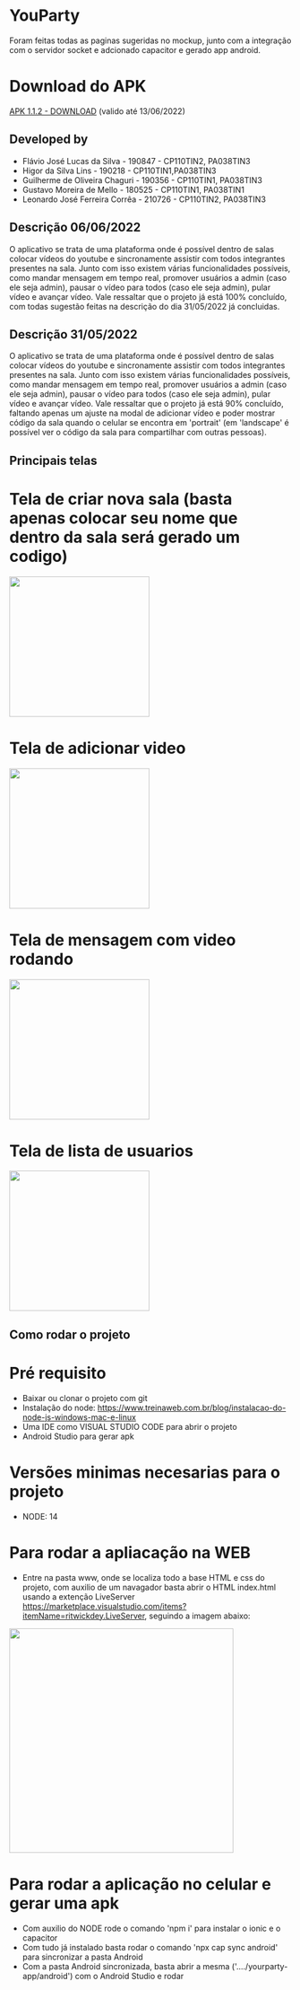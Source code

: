 
# YouParty

Foram feitas todas as paginas sugeridas no mockup, junto com a integração com o servidor socket 
e adcionado capacitor e gerado app android. 

# Download do APK

[APK 1.1.2 - DOWNLOAD](https://we.tl/t-sTmqpkJGFp) (valido até 13/06/2022)

## Developed by
- Flávio José Lucas da Silva - 190847 - CP110TIN2, PA038TIN3
- Higor da Silva Lins - 190218 - CP110TIN1,PA038TIN3
- Guilherme de Oliveira Chaguri - 190356 - CP110TIN1, PA038TIN3
- Gustavo Moreira de Mello - 180525 - CP110TIN1, PA038TIN1
- Leonardo José Ferreira Corrêa - 210726 - CP110TIN2, PA038TIN3

## Descrição 06/06/2022

O aplicativo se trata de uma plataforma onde é possível dentro de salas colocar vídeos do youtube e sincronamente assistir com todos integrantes presentes na sala. Junto com isso existem várias funcionalidades possíveis, como mandar mensagem em tempo real, promover usuários a admin (caso ele seja admin), pausar o vídeo para todos (caso ele seja admin), pular vídeo e avançar vídeo. Vale ressaltar que o projeto já está 100% concluído, com todas sugestão feitas na descrição do dia 31/05/2022 já concluidas. 

## Descrição 31/05/2022

O aplicativo se trata de uma plataforma onde é possível dentro de salas colocar vídeos do youtube e sincronamente assistir com todos integrantes presentes na sala. Junto com isso existem várias funcionalidades possíveis, como mandar mensagem em tempo real, promover usuários a admin (caso ele seja admin), pausar o vídeo para todos (caso ele seja admin), pular vídeo e avançar vídeo. Vale ressaltar que o projeto já está 90% concluído, faltando apenas um ajuste na modal de adicionar vídeo e poder mostrar código da sala quando o celular se encontra em 'portrait' (em 'landscape' é possível ver o código da sala para compartilhar com outras pessoas).

## Principais telas

# Tela de criar nova sala (basta apenas colocar seu nome que dentro da sala será gerado um codigo)
<img src="https://user-images.githubusercontent.com/52553781/170142248-41f914a6-0376-415e-9c08-e128901f2593.png" width="250"/>

# Tela de adicionar video 
<img src="https://user-images.githubusercontent.com/52553781/170142384-7af647ae-cf90-4e9f-8baa-955d76c1057a.png" width="250"/>

# Tela de mensagem com video rodando
<img src="https://user-images.githubusercontent.com/52553781/170142456-bc001673-d911-4668-9007-090d807309e4.png" width="250"/>

# Tela de lista de usuarios
<img src="https://user-images.githubusercontent.com/52553781/170142510-9402f77d-05fd-47ad-8370-95fdfa0c051e.png" width="250"/>

## Como rodar o projeto

# Pré requisito

- Baixar ou clonar o projeto com git
- Instalação do node: https://www.treinaweb.com.br/blog/instalacao-do-node-js-windows-mac-e-linux
- Uma IDE como VISUAL STUDIO CODE para abrir o projeto
- Android Studio para gerar apk

# Versões minimas necesarias para o projeto

- NODE: 14

# Para rodar a apliacação na WEB

- Entre na pasta www, onde se localiza todo a base HTML e css do projeto, com auxilio de um navagador basta abrir o HTML index.html usando a extenção LiveServer https://marketplace.visualstudio.com/items?itemName=ritwickdey.LiveServer, seguindo a imagem abaixo:

<img src="https://user-images.githubusercontent.com/52553781/172271361-81787b4d-d4c8-42ea-8e49-343f82d8e3aa.png" width="400" />

# Para rodar a aplicação no celular e gerar uma apk

- Com auxilio do NODE rode o comando 'npm i' para instalar o ionic e o capacitor
- Com tudo já instalado basta rodar o comando 'npx cap sync android' para sincronizar a pasta Android
- Com a pasta Android sincronizada, basta abrir a mesma ('..../yourparty-app/android') com o Android Studio e rodar



